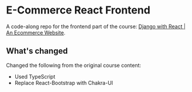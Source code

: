 # E-Commerce React Frontend

A code-along repo for the frontend part of the course: [Django with React | An Ecommerce Website](https://www.udemy.com/course/django-with-react-an-ecommerce-website/).

## What's changed

Changed the following from the original course content:

- Used TypeScript
- Replace React-Bootstrap with Chakra-UI
